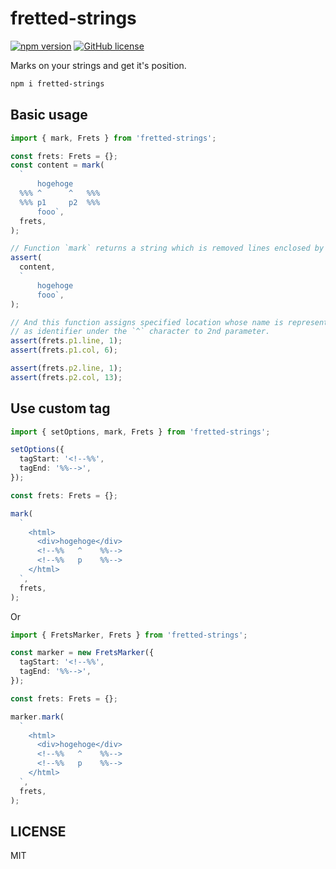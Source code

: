 # fretted-strings

[![npm version](https://badge.fury.io/js/fretted-strings.svg)](https://badge.fury.io/js/fretted-strings)
[![GitHub license](https://img.shields.io/badge/license-MIT-blue.svg)](https://raw.githubusercontent.com/Quramy/fretted-strings/master/LICENSE.txt)

Marks on your strings and get it's position.

```sh
npm i fretted-strings
```

## Basic usage

```ts
import { mark, Frets } from 'fretted-strings';

const frets: Frets = {};
const content = mark(
  `
      hogehoge
  %%% ^      ^   %%%
  %%% p1     p2  %%%
      fooo`,
  frets,
);

// Function `mark` returns a string which is removed lines enclosed by '%%%' tags from the parameter.
assert(
  content,
  `
      hogehoge
      fooo`,
);

// And this function assigns specified location whose name is represented
// as identifier under the `^` character to 2nd parameter.
assert(frets.p1.line, 1);
assert(frets.p1.col, 6);

assert(frets.p2.line, 1);
assert(frets.p2.col, 13);
```

## Use custom tag

```ts
import { setOptions, mark, Frets } from 'fretted-strings';

setOptions({
  tagStart: '<!--%%',
  tagEnd: '%%-->',
});

const frets: Frets = {};

mark(
  `
    <html>
      <div>hogehoge</div>
      <!--%%   ^    %%-->
      <!--%%   p    %%-->
    </html>
  `,
  frets,
);
```

Or

```ts
import { FretsMarker, Frets } from 'fretted-strings';

const marker = new FretsMarker({
  tagStart: '<!--%%',
  tagEnd: '%%-->',
});

const frets: Frets = {};

marker.mark(
  `
    <html>
      <div>hogehoge</div>
      <!--%%   ^    %%-->
      <!--%%   p    %%-->
    </html>
  `,
  frets,
);
```

## LICENSE

MIT
